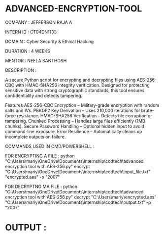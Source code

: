 # ADVANCED-ENCRYPTION-TOOL

COMPANY : JEFFERSON RAJA A 

INTERN ID : CT04DN1133

DOMAIN : Cyber Security & Ethical Hacking 

DURATION : 4 WEEKS

MENTOR : NEELA SANTHOSH

DESCRIPTION :

A secure Python script for encrypting and decrypting files using AES-256-CBC with HMAC-SHA256 integrity verification. Designed for protecting sensitive data with strong cryptographic standards, this tool ensures confidentiality and detects tampering.

Features
AES-256-CBC Encryption – Military-grade encryption with random salts and IVs.
PBKDF2 Key Derivation – Uses 210,000 iterations for brute-force resistance.
HMAC-SHA256 Verification – Detects file corruption or tampering.
Chunked Processing – Handles large files efficiently (1MB chunks).
Secure Password Handling – Optional hidden input to avoid command-line exposure.
Error Resilience – Automatically cleans up incomplete outputs on failure.

COMMANDS USED IN CMD/POWERSHELL :

FOR ENCRYPTING A FILE :
python "C:\Users\mariy\OneDrive\Documents\internship\codtech\advanced encryption tool with AES-256.py" encrypt "C:\Users\mariy\OneDrive\Documents\internship\codtech\input_file.txt" "encrypted.aes" -p "2007"

FOR DECRYPTNG MA FILE :
python "C:\Users\mariy\OneDrive\Documents\internship\codtech\advanced encryption tool with AES-256.py" decrypt "C:\Users\mariy\encrypted.aes" "C:\Users\mariy\OneDrive\Documents\internship\codtech\output.txt" -p "2007"

# OUTPUT :
